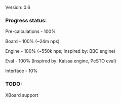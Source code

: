 Version: 0.6

### Progress status:

Pre-calculations - 100%

Board - 100% (~24m nps)

Engine - 100% (~550k nps; Inspired by: BBC engine)

Eval - 100% (Inspired by: Kaissa engine, PeSTO eval)

Interface - 10%

### TODO:

XBoard support